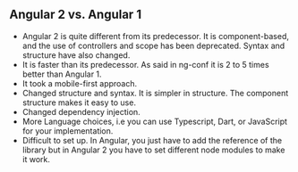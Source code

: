 Angular 2 vs. Angular 1
------------------------
* Angular 2 is quite different from its predecessor. It is component-based, and the use of controllers and scope has been deprecated. Syntax and structure have also changed.
* It is faster than its predecessor. As said in ng-conf it is 2 to 5 times better than Angular 1.
* It took a mobile-first approach.
* Changed structure and syntax. It is simpler in structure. The component structure makes it easy to use.
* Changed dependency injection.
* More Language choices, i.e you can use Typescript, Dart, or JavaScript for your implementation.
* Difficult to set up. In Angular, you just have to add the reference of the library but in Angular 2 you have to set different node modules to make it work.
